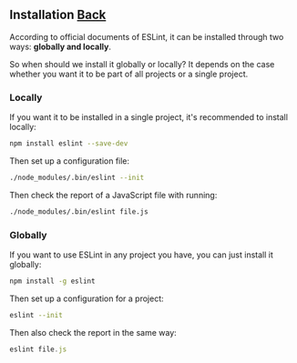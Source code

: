 ## Installation [Back](./../eslint.md)

According to official documents of ESLint, it can be installed through two ways: **globally and locally**.

So when should we install it globally or locally? It depends on the case whether you want it to be part of all projects or a single project.

### Locally

If you want it to be installed in a single project, it's recommended to install locally:

```bash
npm install eslint --save-dev
```

Then set up a configuration file:

```bash
./node_modules/.bin/eslint --init
```

Then check the report of a JavaScript file with running:

```bash
./node_modules/.bin/eslint file.js
```

### Globally

If you want to use ESLint in any project you have, you can just install it globally:

```bash
npm install -g eslint
```

Then set up a configuration for a project:

```bash
eslint --init
```

Then also check the report in the same way:

```js
eslint file.js
```